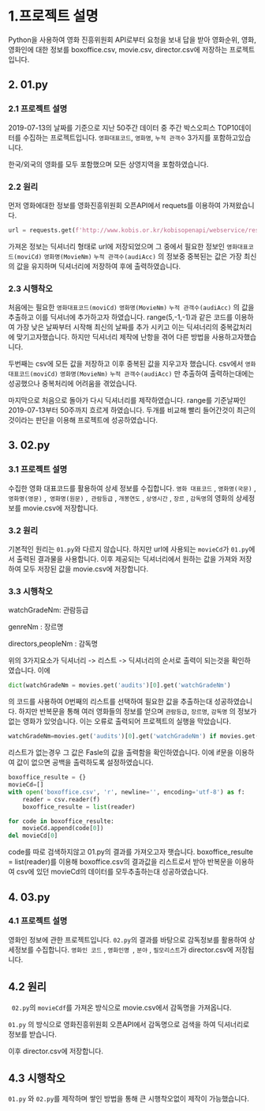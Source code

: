 # 1.프로젝트 설명

 Python을 사용하여 영화 진흥위원회 API로부터 요청을 보내 답을 받아 영화순위, 영화, 영화인에 대한 정보를 boxoffice.csv, movie.csv, director.csv에 저장하는 프로젝트입니다.

## 2. 01.py

### 	2.1 프로젝트 설명

2019-07-13의 날짜를 기준으로 지난 50주간 데이터 중 주간 박스오피스 TOP10데이터를 수집하는 프로젝트입니다. `영화대표코드`, `영화명`, `누적 관객수` 3가지를 포함하고있습니다.

한국/외국의 영화를 모두 포함했으며 모든 상영지역을 포함하였습니다.



### 	2.2 원리

먼저 영화에대한 정보를 영화진흥위원회 오픈API에서 requets를 이용하여 가져왔습니다.

```python
url = requests.get(f'http://www.kobis.or.kr/kobisopenapi/webservice/rest/movie/searchMovieInfo.json?key={API_KEY}&movieCd={targetDt}').json()
```



가져온 정보는 딕셔너리 형태로 url에 저장되었으며 그 중에서 필요한 정보인  `영화대표코드(moviCd)` `영화명(MovieNm)` `누적 관객수(audiAcc)` 의 정보중 중복된는 값은 가장 최신의 값을 유지하며 딕셔너리에 저장하여 후에 출력하였습니다.



### 	2.3 시행착오

처음에는 필요한  `영화대표코드(moviCd)` `영화명(MovieNm)` `누적 관객수(audiAcc)` 의 값을 추출하고 이를 딕셔너에 추가하고자 하였습니다. range(5,-1,-1)과 같은 코드를 이용하여 가장 낮은 날짜부터 시작해 최신의 날짜를 추가 시키고 이는 딕셔너리의 중복값처리에 맞기고자했습니다. 하지만 딕셔너리 제작에 난항을 겪어 다른 방법을 사용하고자했습니다.



 두번째는 csv에 모든 값을 저장하고 이후 중복된 값을 지우고자 했습니다. csv에서  `영화대표코드(moviCd)` `영화명(MovieNm)` `누적 관객수(audiAcc)` 만 추출하여 출력하는대에는 성공했으나 중복처리에 어려움을 겪었습니다.



마지막으로 처음으로 돌아가 다시 딕셔너리를 제작하였습니다. range를 기준날짜인 2019-07-13부터 50주까지 흐르게 하였습니다. 두개를 비교해 빨리 들어간것이 최근의 것이라는 판단을 이용해 프로젝트에 성공하였습니다.



## 3. 02.py

### 	3.1 프로젝트 설명

수집한 영화 대표코드를 활용하여 상세 정보를 수집합니다.  `영화 대표코드` , `영화명(국문)` , `영화명(영문)` ,` 영화명(원문)` ,` 관람등급` , `개봉연도` , `상영시간` , `장르` , `감독명`의 영화의 상세정보를 movie.csv에 저장합니다.



### 	3.2 원리

 기본적인 원리는 `01.py`와 다르지 않습니다. 하지만 url에 사용되는 `movieCd`가  `01.py`에서 출력된 결과물을 사용합니다. 이후 제공되는 딕셔너리에서 원하는 값을 가져와 저장하여 모두 저장된 값을 movie.csv에 저장합니다.



### 	3.3 시행착오

watchGradeNm: 관람등급

genreNm : 장르명

directors,peopleNm : 감독명

 위의 3가지요소가 딕셔너리 -> 리스트 -> 딕셔너리의 순서로 출력이 되는것을 확인하였습니다. 이에 

```python
dict(watchGradeNm = movies.get('audits')[0].get('watchGradeNm')
```

의 코드를 사용하여 0번째의 리스트를 선택하여 필요한 값을 추출하는대 성공하였습니다. 하지만 반복문을 통해 여러 영화들의 정보를 얻으며 `관람등급`,  `장르명`,  `감독명` 의 정보가 없는 영화가 있엇습니다. 이는 오류로 출력되어 프로젝트의 실행을 막았습니다.



```python
watchGradeNm=movies.get('audits')[0].get('watchGradeNm') if movies.get('audits') else ''
```

리스트가 없는경우 그 값은 Fasle의 값을 출력함을 확인하였습니다. 이에 if문을 이용하여 값이 없으면 공백을 출력하도록 설정하였습니다.



```python
boxoffice_resulte = {}
movieCd=[]
with open('boxoffice.csv', 'r', newline='', encoding='utf-8') as f:
    reader = csv.reader(f)
    boxoffice_resulte = list(reader)

for code in boxoffice_resulte:
    movieCd.append(code[0])
del movieCd[0]
```

 code를 따로 검색하지않고 01.py의 결과를 가져오고자 햇습니다. boxoffice_resulte = list(reader)를 이용해 boxoffice.csv의 결과값을 리스트로서 받아 반복문을 이용하여 csv에 있던 movieCd의 데이터를 모두추출하는대 성공하였습니다.



## 4. 03.py

### 	4.1 프로젝트 설명

영화인 정보에 관한 프로젝트입니다. `02.py`의  결과를 바탕으로 감독정보를 활용하여 상세정보를 수집합니다. `영화인 코드` , `영화인명 `, `분야` , `필모리스트`가 director.csv에 저장됩니다.



## 	4.2 원리

` 02.py`의 `movieCdf`를  가져온 방식으로 movie.csv에서  감독명을 가져옵니다.   

`01.py` 의 방식으로 영화진흥위원회 오픈API에서 감독명으로 검색을 하여 딕셔너리로 정보를 받습니다.

이후 director.csv에 저장합니다.

## 	4.3 시행착오

`01.py` 와 `02.py`를 제작하며 쌓인 방법을 통해 큰 시행착오없이 제작이 가능했습니다.